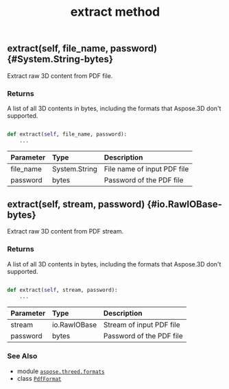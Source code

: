 ﻿---
title: extract method
second_title: Aspose.3D for Python via .NET API References
description: 
type: docs
weight: 50
url: /python-net/aspose.threed.formats/pdfformat/extract/
is_root: false
---

## extract(self, file_name, password) {#System.String-bytes}

Extract raw 3D content from PDF file.


### Returns 


A list of all 3D contents in bytes, including the formats that Aspose.3D don't supported.


```python

def extract(self, file_name, password):
    ...
```


| Parameter | Type | Description |
| :- | :- | :- |
| file_name | System.String | File name of input PDF file |
| password | bytes | Password of the PDF file |


## extract(self, stream, password) {#io.RawIOBase-bytes}

Extract raw 3D content from PDF stream.


### Returns 


A list of all 3D contents in bytes, including the formats that Aspose.3D don't supported.


```python

def extract(self, stream, password):
    ...
```


| Parameter | Type | Description |
| :- | :- | :- |
| stream | io.RawIOBase | Stream of input PDF file |
| password | bytes | Password of the PDF file |



### See Also
* module [`aspose.threed.formats`](../../)
* class [`PdfFormat`](/3d/python-net/aspose.threed.formats/pdfformat)
